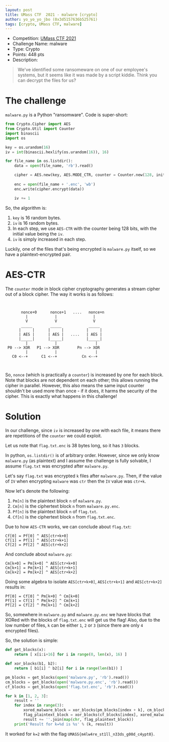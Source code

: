 ```yaml
---
layout: post
title: UMass CTF  2021 - malware [crypto]
author: yo_yo_yo_jbo (0x3d5157636b525761)
tags: [crypto, UMass CTF, malware]
---
```


 * Competition: [UMass CTF 2021](https://ctf.umasscybersec.org/)
 * Challenge Name: malware
 * Type: Crypto
 * Points: 448 pts
 * Description: 
 > We've identified some ransomeware on one of our employee's systems, but it seems like it was made by a script kiddie. Think you can decrypt the files for us?

The challenge
==
`malware.py` is a Python "ransomware".
Code is super-short:

```python
from Crypto.Cipher import AES
from Crypto.Util import Counter
import binascii
import os

key = os.urandom(16)
iv = int(binascii.hexlify(os.urandom(16)), 16)

for file_name in os.listdir():
    data = open(file_name, 'rb').read()

    cipher = AES.new(key, AES.MODE_CTR, counter = Counter.new(128, initial_value=iv))
    
    enc = open(file_name + '.enc', 'wb')
    enc.write(cipher.encrypt(data))

    iv += 1
```

<!--more-->
So, the algorithm is:
1. `key` is 16 random bytes.
2. `iv` is 16 random bytes.
3. In each step, we use `AES-CTR` with the counter being 128 bits, with the initial value being the `iv`.
4. `iv` is simply increased in each step.

Luckily, one of the files that's being encrypted is `malware.py` itself, so we have a plaintext-encrypted pair.

AES-CTR
==
The `counter` mode in block cipher cryptography generates a stream cipher out of a block cipher. The way it works is as follows:
```


       nonce+0      nonce+1   ....   nonce+n
         |            |                |
         V            V                V
       _____        _____            _____
      |     |      |     |          |     |
      | AES |      | AES |   ....   | AES |
      |_____|      |_____|          |_____|
         |            |                 |
 P0 --> XOR   P1 --> XOR        Pn --> XOR
         |            |                 |
   C0 <--+      C1 <--+           Cn <--+
         
         
```

So, `nonce` (which is practically a `counter`) is increased by one for each block.
Note that blocks are not dependent on each other; this allows running the cipher in parallel. However, this also means the same input counter shouldn't be used more than once - if it does, it harms the security of the cipher. This is exactly what happens in this challenge!

Solution
==
In our challenge, since `iv` is increased by one with each file, it means there are repetitions of the `counter` we could exploit.

Let us note that `flag.txt.enc` is 38 bytes long, so it has `3` blocks.

In python, `os.listdir()` is of arbitrary order.
However, since we only know `malware.py` (as plaintext) and I assume the challenge is fully solvable, I assume `flag.txt` was encrypted after `malware.py`.

Let's say `flag.txt` was encrypted `k` files after `malware.py`.
Then, if the value of `IV` when encrypting `malware` was `ctr` then the `IV` value was `ctr+k`.

Now let's denote the following:
1. `Pm[n]` is the plaintext block `n` of `malware.py`.
2. `Cm[n]` is the ciphertext block `n` from `malware.py.enc`.
3. `Pf[n]` is the plaintext block `n` of `flag.txt`.
4. `Cf[n]` is the ciphertext block `n` from `flag.txt.enc`.

Due to how `AES-CTR` works, we can conclude about `flag.txt`:
```
Cf[0] = Pf[0] ^ AES[ctr+k+0]
Cf[1] = Pf[1] ^ AES[ctr+k+1]
Cf[2] = Pf[2] ^ AES[ctr+k+2]
```

And conclude about `malware.py`:
```
Cm[k+0] = Pm[k+0] ^ AES[ctr+k+0]
Cm[k+1] = Pm[k+1] ^ AES[ctr+k+1]
Cm[k+2] = Pm[k+2] ^ AES[ctr+k+2]
```

Doing some algebra to isolate `AES[ctr+k+0]`, `AES[ctr+k+1]` and `AES[ctr+k+2]` results in:
```
Pf[0] = Cf[0] ^ Pm[k+0] ^ Cm[k+0]
Pf[1] = Cf[1] ^ Pm[k+2] ^ Cm[k+1]
Pf[2] = Cf[2] ^ Pm[k+1] ^ Cm[k+2]
```

So, somewhere in `malware.py` and `malware.py.enc` we have blocks that XORed with the blocks of `flag.txt.enc` will get us the flag!
Also, due to the low number of files, `k` can be either `1`, `2` or `3` (since there are only `4` encrypted files).

So, the solution is simple:
```python
def get_blocks(x):
    return [ x[i:i+16] for i in range(0, len(x), 16) ]

def xor_blocks(b1, b2):
    return [ b1[i] ^ b2[i] for i in range(len(b1)) ]

pm_blocks = get_blocks(open('malware.py', 'rb').read())
cm_blocks = get_blocks(open('malware.py.enc', 'rb').read())
cf_blocks = get_blocks(open('flag.txt.enc', 'rb').read())

for k in [1, 2, 3]:
    result = ''
    for index in range(3):
        xored_malware_block = xor_blocks(pm_blocks[index + k], cm_blocks[index + k])
        flag_plaintext_block = xor_blocks(cf_blocks[index], xored_malware_block)
        result += ''.join(map(chr, flag_plaintext_block))
    print('Result for k=%d is %s' % (k, result))

```

It worked for `k=2` with the flag `UMASS{m4lw4re_st1ll_n33ds_g00d_c4ypt0}`.
